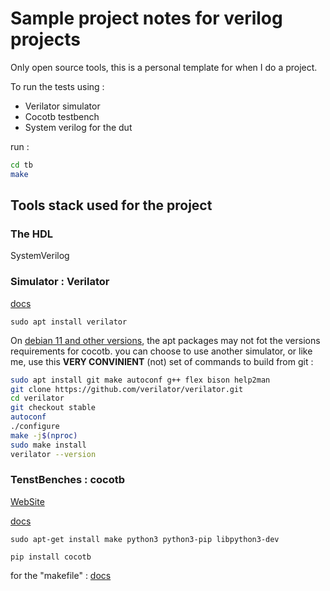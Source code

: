 # Sample project notes for verilog projects

Only open source tools, this is a personal template for when I do a project.

To run the tests using :

- Verilator simulator
- Cocotb testbench
- System verilog for the dut

run :

```bash
cd tb
make
```

## Tools stack used for the project

### The HDL

SystemVerilog

### Simulator :  Verilator

[docs](https://verilator.org/guide/latest/index.html)

```sudo apt install verilator```

On [debian 11 and other versions](https://repology.org/project/verilator/versions), the apt packages may not fot the versions requirements for cocotb. you can choose to use another simulator, or like me, use this **VERY CONVINIENT** (not) set of commands to build from git :

```bash
sudo apt install git make autoconf g++ flex bison help2man
git clone https://github.com/verilator/verilator.git
cd verilator
git checkout stable
autoconf
./configure
make -j$(nproc)
sudo make install
verilator --version
```

### TenstBenches : cocotb

[WebSite](https://www.cocotb.org/)

[docs](https://docs.cocotb.org/en/stable/install.html)

```sudo apt-get install make python3 python3-pip libpython3-dev```

```pip install cocotb```

for the "makefile" : [docs](https://docs.cocotb.org/en/stable/quickstart.html#creating-a-makefile)
